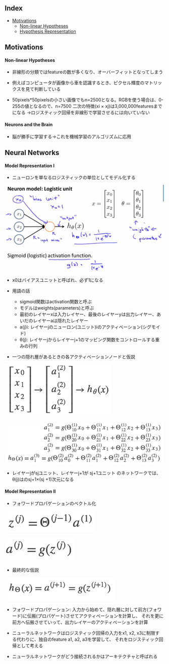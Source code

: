 ## Index

* [Motivations]()
  * [Non-linear Hypotheses]()
  * [Hypothesis Representation]()

## Motivations

#### Non-linear Hypotheses

* 非線形の分類ではfeatureの数が多くなり、オーバーフィットとなってしまう

* 例えばコンピュータが画像から車を認識するとき、ピクセル輝度のマトリックスを見て判断している

* 50pixels*50pixelsの小さい画像でもn=2500となる。RGBを使う場合は、0-255の値となるので、n=7500
二次の特徴(xi × xj)は3,000,000featuresまでになる
→ロジスティック回帰を非線形で学習させるには向いていない

#### Neurons and the Brain

* 脳が勝手に学習する→これを機械学習のアルゴリズムに応用

## Neural Networks

#### Model Representation Ⅰ

* ニューロンを単なるロジスティックの単位としてモデル化する

![ニューロンモデル](https://github.com/wkodate/CourseraML/blob/master/week4/images/week4-2-1.png)

* x0はバイアスユニットと呼ばれ、必ず1になる

* 用語の話
  * sigmoid関数はactivation関数と呼ぶ
  * モデルはweights(parameters)と呼ぶ
  * 最初のレイヤーxは入力レイヤー、最後のレイヤーyは出力レイヤー、あいだのレイヤーaは隠れたレイヤー
  * a(j)i: レイヤーjのニューロン(ユニット)iのアクティベーション(シグモイド)
  * θ(j): レイヤーjからレイヤーj+1のマッピング関数をコントロールする重みの行列

* 一つの隠れ層があるときの各アクティベーションノードと仮説

![隠れ層のアクティベーション](https://github.com/wkodate/CourseraML/blob/master/week4/images/week4-2-2.png)

![隠れ層のアクティベーション(詳細)](https://github.com/wkodate/CourseraML/blob/master/week4/images/week4-2-3.png)

* レイヤーjがsjユニット、レイヤーj+1が sj+1ユニット のネットワークでは、θ(j)はのsj+1×(sj +1)次元になる

#### Model Representation Ⅱ

* フォワードプロパゲーションのベクトル化

![フォワードプロパゲーションのベクトル化](https://github.com/wkodate/CourseraML/blob/master/week4/images/week4-2-4.png)

![フォワードプロパゲーションのベクトル化2](https://github.com/wkodate/CourseraML/blob/master/week4/images/week4-2-5.png)

* 最終的な仮説

![仮説の式](https://github.com/wkodate/CourseraML/blob/master/week4/images/week4-2-6.png)


* フォワードプロパゲーション: 入力から始めて、隠れ層に対して前方(フォワード)に伝搬(プロパゲート)させてアクティベーションを計算し、
それを更に前方へ伝搬させていって、出力レイヤーのアクティベーションを計算

* ニューラルネットワークはロジスティック回帰の入力をx1, x2, x3に制限する代わりに、独自のfeature a1, a2, a3を学習して、
それをロジスティック回帰として考える

* ニューラルネットワークがどう接続されるかはアーキテクチャと呼ばれる
 
